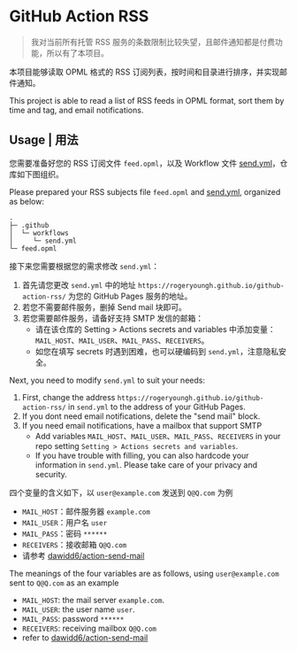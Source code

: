 # GitHub Action RSS

> 我对当前所有托管 RSS 服务的条数限制比较失望，且邮件通知都是付费功能，所以有了本项目。

本项目能够读取 OPML 格式的 RSS 订阅列表，按时间和目录进行排序，并实现邮件通知。

This project is able to read a list of RSS feeds in OPML format, sort them by time and tag, and email notifications.

## Usage | 用法

您需要准备好您的 RSS 订阅文件 `feed.opml`，以及 Workflow 文件 [send.yml](https://github.com/rogeryoungh/github-action-rss/blob/main/.github/workflows/send.yml)，仓库如下图组织。

Please prepared your RSS subjects file `feed.opml` and [send.yml](https://github.com/rogeryoungh/github-action-rss/blob/main/.github/workflows/send.yml), organized as below:

```text
.
├─ .github
│  └─ workflows
│     └─ send.yml
└─ feed.opml
```

接下来您需要根据您的需求修改 `send.yml`：

1. 首先请您更改 `send.yml` 中的地址 `https://rogeryoungh.github.io/github-action-rss/` 为您的 GitHub Pages 服务的地址。
2. 若您不需要邮件服务，删掉 Send mail 块即可。
3. 若您需要邮件服务，请备好支持 SMTP 发信的邮箱：
   - 请在该仓库的 Setting > Actions secrets and variables 中添加变量：`MAIL_HOST`、`MAIL_USER`、`MAIL_PASS`、`RECEIVERS`。
   - 如您在填写 secrets 时遇到困难，也可以硬编码到 `send.yml`，注意隐私安全。

Next, you need to modify `send.yml` to suit your needs:

1. First, change the address `https://rogeryoungh.github.io/github-action-rss/` in `send.yml` to the address of your GitHub Pages.
2. If you dont need email notifications, delete the "send mail" block.
3. If you need email notifications, have a mailbox that support SMTP
   - Add variables `MAIL_HOST`、`MAIL_USER`、`MAIL_PASS`、`RECEIVERS` in your repo setting `Setting > Actions secrets and variables`.
   - If you have trouble with filling, you can also hardcode your information in `send.yml`. Please take care of your privacy and security.

四个变量的含义如下，以 `user@example.com` 发送到 `Q@Q.com` 为例

- `MAIL_HOST`：邮件服务器 `example.com`
- `MAIL_USER`：用户名 `user`
- `MAIL_PASS`：密码 `******`
- `RECEIVERS`：接收邮箱 `Q@Q.com`
- 请参考 [dawidd6/action-send-mail](https://github.com/dawidd6/action-send-mail)

The meanings of the four variables are as follows, using `user@example.com` sent to `Q@Q.com` as an example

- `MAIL_HOST`: the mail server `example.com`.
- `MAIL_USER`: the user name `user`.
- `MAIL_PASS`: password `******`
- `RECEIVERS`: receiving mailbox `Q@Q.com`
- refer to [dawidd6/action-send-mail](https://github.com/dawidd6/action-send-mail)
